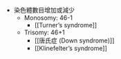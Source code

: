 - 染色體數目增加或減少
	- Monosomy: 46-1 
		- [[Turner’s syndrome]]
	- Trisomy: 46+1 
		- [[唐氏症 (Down syndrome)]] 
		- [[Klinefelter’s syndrome]]